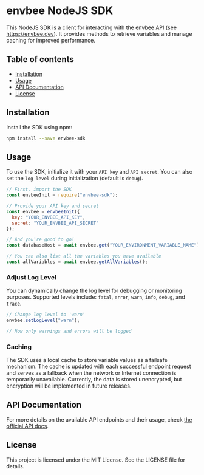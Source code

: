 # envbee NodeJS SDK

This NodeJS SDK is a client for interacting with the envbee API (see https://envbee.dev).
It provides methods to retrieve variables and manage caching for improved performance.

## Table of contents

- [Installation](#installation)
- [Usage](#usage)
- [API Documentation](#api-documentation)
- [License](#license)

## Installation

Install the SDK using npm:

```bash
npm install --save envbee-sdk
```

## Usage

To use the SDK, initialize it with your `API key` and `API secret`. You can also set the `log level` during initialization (default is `debug`).

```javascript
// First, import the SDK
const envbeeInit = require("envbee-sdk");

// Provide your API key and secret
const envbee = envbeeInit({
  key: "YOUR_ENVBEE_API_KEY",
  secret: "YOUR_ENVBEE_API_SECRET"
});

// And you're good to go!
const databaseHost = await envbee.get("YOUR_ENVIRONMENT_VARIABLE_NAME");

// You can also list all the variables you have available
const allVariables = await envbee.getAllVariables();
```

### Adjust Log Level

You can dynamically change the log level for debugging or monitoring purposes. Supported levels include: `fatal`, `error`, `warn`, `info`, `debug`, and `trace`.

```javascript
// Change log level to 'warn'
envbee.setLogLevel("warn");

// Now only warnings and errors will be logged
```

### Caching

The SDK uses a local cache to store variable values as a failsafe mechanism. The cache is updated with each successful endpoint request and serves as a fallback when the network or Internet connection is temporarily unavailable. Currently, the data is stored unencrypted, but encryption will be implemented in future releases.

## API Documentation

For more details on the available API endpoints and their usage, check [the official API docs](https://docs.envbee.dev).

## License

This project is licensed under the MIT License. See the LICENSE file for details.
